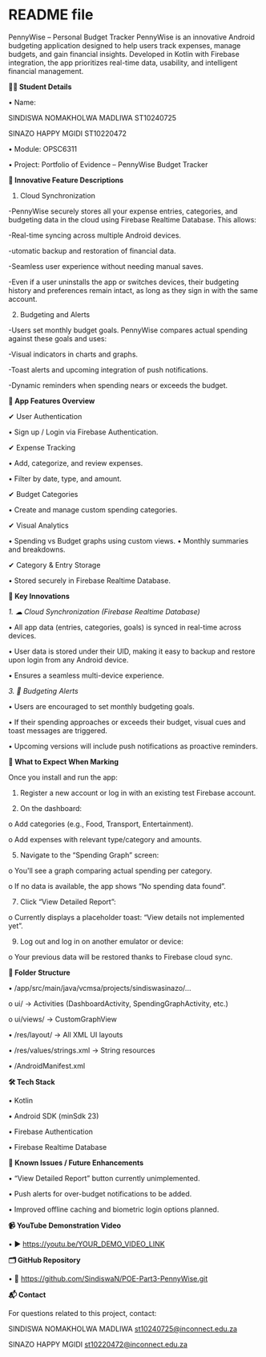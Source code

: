 # README file
PennyWise – Personal Budget Tracker
PennyWise is an innovative Android budgeting application designed to help users track expenses, manage budgets, and gain financial insights. Developed in Kotlin with Firebase integration, the app prioritizes real-time data, usability, and intelligent financial management.

**👩‍💻 Student Details**

•	Name:

SINDISWA NOMAKHOLWA MADLIWA ST10240725

SINAZO HAPPY MGIDI ST10220472

•	Module: OPSC6311

•	Project: Portfolio of Evidence – PennyWise Budget Tracker

**🧠 Innovative Feature Descriptions**

1. Cloud Synchronization

  -PennyWise securely stores all your expense entries, categories, and budgeting data in the cloud using Firebase Realtime Database. This allows:

  -Real-time syncing across multiple Android devices.

  -utomatic backup and restoration of financial data.

  -Seamless user experience without needing manual saves.

  -Even if a user uninstalls the app or switches devices, their budgeting history and preferences remain intact, as long as they sign in with the same account.

2. Budgeting and Alerts

  -Users set monthly budget goals. PennyWise compares actual spending against these goals and uses:

  -Visual indicators in charts and graphs.

  -Toast alerts and upcoming integration of push notifications.

  -Dynamic reminders when spending nears or exceeds the budget.

**📱 App Features Overview**

✔ User Authentication

  •	Sign up / Login via Firebase Authentication.

✔ Expense Tracking

  •	Add, categorize, and review expenses.
  
  •	Filter by date, type, and amount.
  
✔ Budget Categories

  •	Create and manage custom spending categories.
  
✔ Visual Analytics

  •	Spending vs Budget graphs using custom views.
  •	Monthly summaries and breakdowns.
  
✔ Category & Entry Storage

•	Stored securely in Firebase Realtime Database.

**🚀 Key Innovations**

*1.	☁ Cloud Synchronization (Firebase Realtime Database)*
   
•	All app data (entries, categories, goals) is synced in real-time across devices.

•	User data is stored under their UID, making it easy to backup and restore upon login from any Android device.

•	Ensures a seamless multi-device experience.

*3.	🔔 Budgeting Alerts*

•	Users are encouraged to set monthly budgeting goals.

•	If their spending approaches or exceeds their budget, visual cues and toast messages are triggered.

•	Upcoming versions will include push notifications as proactive reminders.

**🧪 What to Expect When Marking**

Once you install and run the app:

1.	Register a new account or log in with an existing test Firebase account.

3.	On the dashboard:

o	Add categories (e.g., Food, Transport, Entertainment).

o	Add expenses with relevant type/category and amounts.

5.	Navigate to the “Spending Graph” screen:
   
o	You'll see a graph comparing actual spending per category.

o	If no data is available, the app shows “No spending data found”.

7.	Click “View Detailed Report”:
   
o	Currently displays a placeholder toast: “View details not implemented yet”.

9.	Log out and log in on another emulator or device:
    
o	Your previous data will be restored thanks to Firebase cloud sync.

**📁 Folder Structure**

•	/app/src/main/java/vcmsa/projects/sindiswasinazo/...

o	ui/ → Activities (DashboardActivity, SpendingGraphActivity, etc.)

o	ui/views/ → CustomGraphView

•	/res/layout/ → All XML UI layouts

•	/res/values/strings.xml → String resources

•	/AndroidManifest.xml

**🛠 Tech Stack**

•	Kotlin

•	Android SDK (minSdk 23)

•	Firebase Authentication

•	Firebase Realtime Database

**📌 Known Issues / Future Enhancements**

•	“View Detailed Report” button currently unimplemented.

•	Push alerts for over-budget notifications to be added.

•	Improved offline caching and biometric login options planned.

**📹 YouTube Demonstration Video**  

•	▶️ https://youtu.be/YOUR_DEMO_VIDEO_LINK

**🗂 GitHub Repository**

•	📂 https://github.com/SindiswaN/POE-Part3-PennyWise.git

**📬 Contact**

For questions related to this project, contact:

SINDISWA NOMAKHOLWA MADLIWA st10240725@inconnect.edu.za

SINAZO HAPPY MGIDI st10220472@inconnect.edu.za


